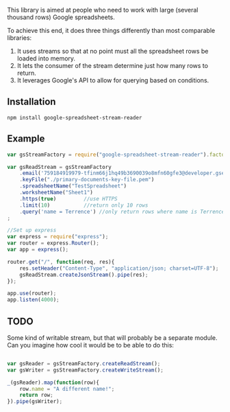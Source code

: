 This library is aimed at people who need to work with large (several thousand rows) Google spreadsheets.

To achieve this end, it does three things differently than most comparable libraries:

   1. It uses streams so that at no point must all the spreadsheet rows be loaded into memory.
   2. It lets the consumer of the stream determine just how many rows to return.
   3. It leverages Google's API to allow for querying based on conditions.

Installation
-------------
`npm install google-spreadsheet-stream-reader`

Example
--------
```javascript
var gsStreamFactory = require("google-spreadsheet-stream-reader").factory;

var gsReadStream = gsStreamFactory
	.email('759184919979-tfinm66j1hq49b3690039o8mfn60gfe3@developer.gserviceaccount.com')
	.keyFile("./primary-documents-key-file.pem")
	.spreadsheetName("TestSpreadsheet")
	.worksheetName("Sheet1")
	.https(true)         //use HTTPS
	.limit(10)           //return only 10 rows
	.query('name = Terrence') //only return rows where name is Terrence
;

//Set up express
var express = require("express");
var router = express.Router();
var app = express();

router.get("/", function(req, res){
	res.setHeader("Content-Type", "application/json; charset=UTF-8");
	gsReadStream.createJsonStream().pipe(res);
});

app.use(router);
app.listen(4000);

```

TODO
-----
Some kind of writable stream, but that will probably be a separate module. Can you imagine how cool it would be to be able to do this:
```javascript

var gsReader = gsStreamFactory.createReadStream();
var gsWriter = gsStreamFactory.createWriteStream();

_(gsReader).map(function(row){
    row.name = "A different name!";
    return row;
}).pipe(gsWriter);

```
